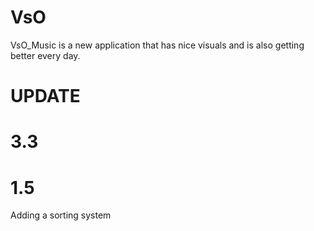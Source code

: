 # VsO
VsO_Music is a new application that has nice visuals and is also getting better every day.

# UPDATE

# 3.3


# 1.5
Adding a sorting system
